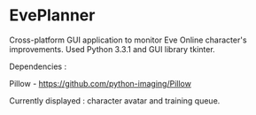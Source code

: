 EvePlanner
==========

Cross-platform GUI application to monitor Eve Online character's improvements.
Used Python 3.3.1 and GUI library tkinter.

Dependencies :

Pillow - https://github.com/python-imaging/Pillow

Currently displayed : character avatar and training queue.
